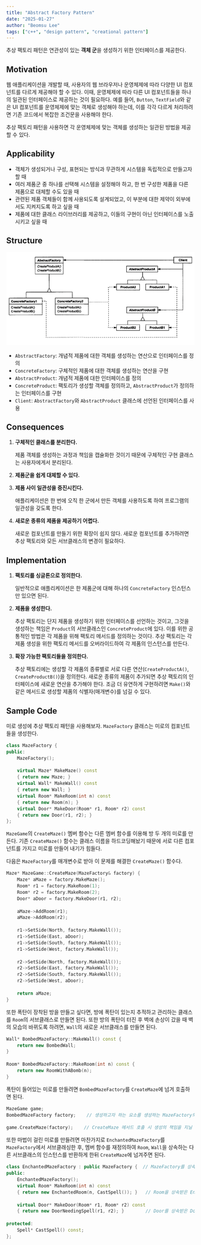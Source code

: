 ```yaml
---
title: "Abstract Factory Pattern"
date: "2025-01-27"
author: "Beomsu Lee"
tags: ["c++", "design pattern", "creational pattern"]
---
```


추상 팩토리 패턴은 연관성이 있는 **객체 군**을 생성하기 위한 인터페이스를 제공한다.

## Motivation

웹 애플리케이션을 개발할 때, 사용자의 웹 브라우저나 운영체제에 따라 다양한 UI 컴포넌트를 다르게 제공해야 할 수 있다. 이때, 운영체제에 따라 다른 UI 컴포넌트들을 하나의 일관된 인터페이스로 제공하는 것이 필요하다. 예를 들어, `Button`, `TextField`와 같은 UI 컴포넌트를 운영체제에 맞는 객체로 생성해야 하는데, 이를 각각 다르게 처리하려면 기존 코드에서 복잡한 조건문을 사용해야 한다. 

추상 팩토리 패턴을 사용하면 각 운영체제에 맞는 객체를 생성하는 일관된 방법을 제공할 수 있다.

## Applicability

- 객체가 생성되거나 구성, 표현되는 방식과 무관하게 시스템을 독립적으로 만들고자 할 때
- 여러 제품군 중 하나를 선택해 시스템을 설정해야 하고, 한 번 구성한 제품을 다른 제품으로 대체할 수도 있을 때
- 관련된 제품 객체들이 함께 사용되도록 설계되었고, 이 부분에 대한 제약이 외부에서도 지켜지도록 하고 싶을 때
- 제품에 대한 클래스 라이브러리를 제공하고, 이들의 구현이 아닌 인터페이스를 노출시키고 싶을 때

## Structure

![abstract factory pattern structure](images/abstract_factory_pattern_structure.png)

- `AbstractFactory`: 개념적 제품에 대한 객체를 생성하는 연산으로 인터페이스를 정의
- `ConcreteFactory`: 구체적인 제품에 대한 객체를 생성하는 연산을 구현
- `AbstractProduct`: 개념적 제품에 대한 인터페이스를 정의
- `ConcreteProduct`: 팩토리가 생성할 객체를 정의하고, `AbstractProduct`가 정의하는 인터페이스를 구현
- `Client`: `AbstractFactory`와 `AbstractProduct` 클래스에 선언된 인터페이스를 사용 

## Consequences

1. **구체적인 클래스를 분리한다.** 

    제품 객체를 생성하는 과정과 책임을 캡슐화한 것이기 때문에 구체적인 구현 클래스는 사용자에게서 분리된다.
2. **제품군을 쉽게 대체할 수 있다.** 
3. **제품 사이 일관성을 증진시킨다.** 

    애플리케이션은 한 번에 오직 한 군에서 만든 객체를 사용하도록 하여 프로그램의 일관성을 갖도록 한다.
4. **새로운 종류의 제품을 제공하기 어렵다.** 

    새로운 컴포넌트를 만들기 위한 확장이 쉽지 않다. 새로운 컴포넌트를 추가하려면 추상 팩토리와 모든 서브클래스의 변경이 필요하다.

## Implementation

1. **팩토리를 싱글톤으로 정의한다.** 

    일반적으로 애플리케이션은 한 제품군에 대해 하나의 `ConcreteFactory` 인스턴스만 있으면 된다. 
2. **제품을 생성한다.** 

    추상 팩토리는 단지 제품을 생성하기 위한 인터페이스를 선언하는 것이고, 그것을 생성하는 책임은 `Product`의 서브클래스인 `ConcreteProduct`에 있다. 이를 위한 공통적인 방법은 각 제품을 위해 팩토리 메서드를 정의하는 것이다. 추상 팩토리는 각 제품 생성을 위한 팩토리 메서드를 오버라이드하여 각 제품의 인스턴스를 만든다. 
3. **확장 가능한 팩토리들을 정의한다.** 

    추상 팩토리에는 생성할 각 제품의 종류별로 서로 다른 연산(`CreateProductA()`, `CreateProductB()`)을 정의한다. 새로운 종류의 제품이 추가되면 추상 팩토리의 인터페이스에 새로운 연산을 추가해야 한다. 조금 더 유연하게 구현하려면 `Make()`와 같은 메서드로 생성할 제품의 식별자(매개변수)를 넘길 수 있다.

## Sample Code

미로 생성에 추상 팩토리 패턴을 사용해보자. `MazeFactory` 클래스는 미로의 컴포넌트들을 생성한다.

```cpp
class MazeFactory {
public:
    MazeFactory();
    
    virtual Maze* MakeMaze() const
    { return new Maze; }
    virtual Wall* MakeWall() const
    { return new Wall; }
    virtual Room* MakeRoom(int n) const
    { return new Room(n); }
    virtual Door* MakeDoor(Room* r1, Room* r2) const
    { return new Door(r1, r2); }
};
```

`MazeGame`의 `CreateMaze()` 멤버 함수는 다른 멤버 함수를 이용해 방 두 개의 미로를 만든다. 기존 `CreateMaze()` 함수는 클래스 이름을 하드코딩해놨기 때문에 서로 다른 컴포넌트를 가지고 미로를 만들어 내기가 힘들다.

다음은 `MazeFactory`를 매개변수로 받아 이 문제를 해결한 `CreateMaze()` 함수다.

```cpp
Maze* MazeGame::CreateMaze(MazeFactory& factory) {
    Maze* aMaze = factory.MakeMaze();
    Room* r1 = factory.MakeRoom(1);
    Room* r2 = factory.MakeRoom(2);
    Door* aDoor = factory.MakeDoor(r1, r2);
    
    aMaze->AddRoom(r1);
    aMaze->AddRoom(r2);
    
    r1->SetSide(North, factory.MakeWall());
    r1->SetSide(East, aDoor);
    r1->SetSide(South, factory.MakeWall());
    r1->SetSide(West, factory.MakeWall());
    
    r2->SetSide(North, factory.MakeWall());
    r2->SetSide(East, factory.MakeWall());
    r2->SetSide(South, factory.MakeWall());
    r2->SetSide(West, aDoor);
    
    return aMaze;
}
```

또한 폭탄이 장착된 방을 만들고 싶다면, 방에 폭탄이 있는지 추적하고 관리하는 클래스를 `Room`의 서브클래스로 만들면 된다. 또한 방의 폭탄이 터진 후 벽에 손상이 갔을 때 벽의 모습의 바뀌도록 하려면, `Wall`의 새로운 서브클래스를 만들면 된다.

```cpp
Wall* BombedMazeFactory::MakeWall() const {
    return new BombedWall;
}

Room* BombedMazeFactory::MakeRoom(int n) const {
    return new RoomWithABomb(n);
}
```


폭탄이 들어있는 미로를 만들려면 `BombedMazeFactory`를 `CreateMaze`에 넘겨 호출하면 된다.

```cpp
MazeGame game;
BombedMazeFactory factory;    // 생성하고자 하는 요소를 생성하는 MazeFactory의 서브클래스인 BombedMazeFactory의 인스턴스 정의

game.CreateMaze(factory);    // CreateMaze 메서드 호출 시 생성의 책임을 지닐 BombedMazeFactory 인스턴스를 매개변수로 전달
```

또한 마법이 걸린 미로를 만들려면 마찬가지로 `EnchantedMazeFactory`를 `MazeFactory`에서 서브클래싱한 후, 멤버 함수를 재정의하여 `Room`, `Wall`을 상속하는 다른 서브클래스의 인스턴스를 반환하게 한뒤 `CreateMaze`에 넘겨주면 된다.

```cpp
class EnchantedMazeFactory : public MazeFactory {  // MazeFactory를 상속받아 부모 클래스에 정의된 연산을 재정의한 후 구체적인 요소를 생성하여 반환하도록 구현하는 서브클래스
public:
    EnchantedMazeFactory();
    virtual Room* MakeRoom(int n) const
    { return new EnchantedRoom(n, CastSpell()); }   // Room을 상속받은 EnchantedRoom의 인스턴스를 생성하여 반환
    
    virtual Door* MakeDoor(Room* r1, Room* r2) const
    { return new DoorNeedingSpell(r1, r2); }        // Door를 상속받은 DoorNeedingSpell의 인스턴스를 생성하여 반환
    
protected:
    Spell* CastSpell() const;
};
```